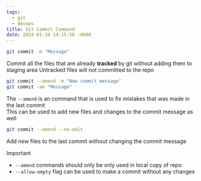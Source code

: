 ```yaml
---
tags:
  - git
  - devops
title: Git Commit Command
date: 2024-01-28 14:15:56 -0600
---
```


````bash
git commit -m "Message"
````

Commit all the files that are already **tracked** by git without adding them to staging area
Untracked files will not committed to the repo

````bash
git commit --amend -m "New commit message"
git commit -am "Message"
````

The `--amend` is an command that is used to fix mistakes that was made in the last commit  
This can be used to add new files and changes to the commit message as well

````bash
git commit --amend --no-edit
````

Add new files to the last commit without changing the commit message

 > [!important]
 > * `--amend` commands should only be only used in local copy of repo
 > * `--allow-empty` flag can be used to make a commit without any changes
 
